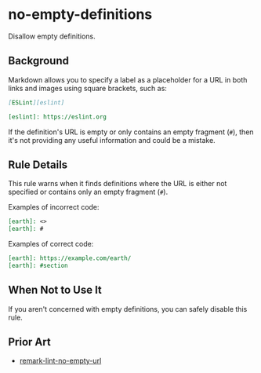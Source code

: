 # no-empty-definitions

Disallow empty definitions.

## Background

Markdown allows you to specify a label as a placeholder for a URL in both links and images using square brackets, such as:

```markdown
[ESLint][eslint]

[eslint]: https://eslint.org
```

If the definition's URL is empty or only contains an empty fragment (`#`), then it's not providing any useful information and could be a mistake.

## Rule Details

This rule warns when it finds definitions where the URL is either not specified or contains only an empty fragment (`#`).

Examples of incorrect code:

```markdown
[earth]: <>
[earth]: #
```

Examples of correct code:

```markdown
[earth]: https://example.com/earth/
[earth]: #section
```

## When Not to Use It

If you aren't concerned with empty definitions, you can safely disable this rule.

## Prior Art

* [remark-lint-no-empty-url](https://github.com/remarkjs/remark-lint/tree/main/packages/remark-lint-no-empty-url)